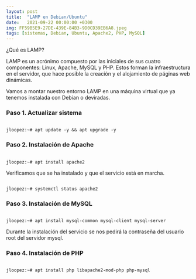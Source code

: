 ```yaml
---
layout: post
title:  "LAMP en Debian/Ubuntu"
date:   2021-09-22 00:00:00 +0300
img: FF59B5E9-27DE-439E-84B3-9D0CD39EB6A8.jpeg
tags: [sistemas, Debian, Ubuntu, Apache2, PHP, MySQL]
---
```

¿Qué es LAMP?

LAMP es un acrónimo compuesto por las iniciales de sus cuatro componentes: Linux, Apache, MySQL y PHP. Estos forman la infraestructura en el servidor, que hace posible la creación y el alojamiento de páginas web dinámicas.

Vamos a montar nuestro entorno LAMP en una máquina virtual que ya tenemos instalada con Debian o deviradas.

### Paso 1. Actualizar sistema
```code

jloopez:~# apt update -y && apt upgrade -y

```

### Paso 2. Instalación de Apache
```code

jloopez:~# apt install apache2

```
Verificamos que se ha instalado y que el servicio está en marcha.
```code

jloopez:~# systemctl status apache2

```
### Paso 3. Instalación de MySQL
```code

jloopez:~# apt install mysql-common mysql-client mysql-server

```
Durante la instalación del servicio se nos pedirá la contraseña del usuario root del servidor mysql.

### Paso 4. Instalación de PHP
```code

jloopez:~# apt install php libapache2-mod-php php-mysql

```

